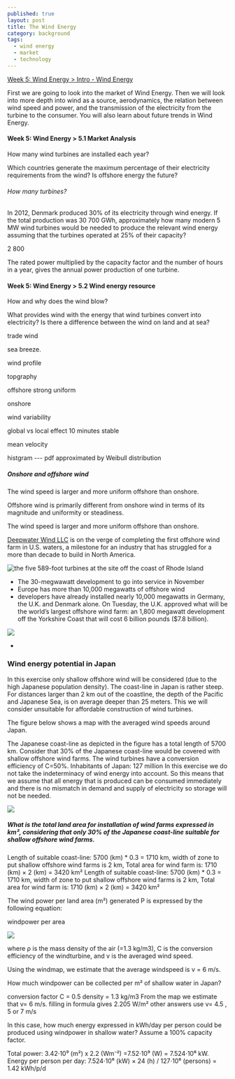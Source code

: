 ```yaml
---
published: true
layout: post
title: The Wind Energy
category: background
tags:
  - wind energy
  - market
  - technology
---
```




[Week 5: Wind Energy > Intro - Wind Energy](https://courses.edx.org/courses/course-v1:DelftX+EnergyX+2T2016/courseware/8b0ff754981f4364a80eec39b14ede03/8a2b73ee0fbf4d11a81369f765d095ac/)

First we are going to look into the market of Wind Energy. Then we will look into more depth into wind as a source, aerodynamics, the relation between wind speed and power, and the transmission of the electricity from the turbine to the consumer. You will also learn about future trends in Wind Energy.



#### Week 5: Wind Energy > 5.1 Market Analysis

How many wind turbines are installed each year? 

Which countries generate the maximum percentage of their electricity requirements from the wind? Is offshore energy the future?



###### How many turbines?

In 2012, Denmark produced 30% of its electricity through wind energy. If the total production was 30 700 GWh, approximately how many modern 5 MW wind turbines would be needed to produce the relevant wind energy assuming that the turbines operated at 25% of their capacity?

2 800

The rated power multiplied by the capacity factor and the number of hours in a year, gives the annual power production of one turbine.

#### Week 5: Wind Energy > 5.2 Wind energy resource 



How and why does the wind blow?

What provides wind with the energy that wind turbines convert into electricity? Is there a difference between the wind on land and at sea? 

trade wind


sea breeze.

wind profile

topgraphy

offshore strong  uniform


onshore 

wind variability

global vs local effect
10 minutes stable 

mean velocity

histgram --- pdf
approximated by
Weibull distribution

##### Onshore and offshore wind

The wind speed is larger and more uniform offshore than onshore.

Offshore wind is primarily different from onshore wind in terms of its magnitude and uniformity or steadiness.


The wind speed is larger and more uniform offshore than onshore.













[Deepwater Wind LLC](http://www.bloomberg.com/news/articles/2016-08-16/deepwater-nearing-completion-on-first-u-s-offshore-wind-project) is on the verge of completing the first offshore wind farm in U.S. waters, a milestone for an industry that has struggled for a more than decade to build in North America.


![the five 589-foot turbines at the site off the coast of Rhode Island ](https://assets.bwbx.io/images/users/iqjWHBFdfxIU/inxfzpoUjTzo/v0/800x-1.jpg)


 - The 30-megwawatt development to go into service in November
 - Europe has more than 10,000 megawatts of offshore wind
 - developers have already installed nearly 10,000 megawatts in Germany, the U.K. and Denmark alone. On Tuesday, the U.K. approved what will be the world’s largest offshore wind farm: an 1,800 megawatt development off the Yorkshire Coast that will cost 6 billion pounds ($7.8 billion).
 
 
 ![](https://assets.bwbx.io/images/users/iqjWHBFdfxIU/iLfu6qrsssQo/v2/-1x-1.png)
 
 
 
 
 
 
-
### Wind energy potential in Japan

In this exercise only shallow offshore wind will be considered (due to the high Japanese population density). The coast-line in Japan is rather steep. For distances larger than 2 km out of the coastline, the depth of the Pacific and Japanese Sea, is on average deeper than 25 meters. This we will consider unsuitable for affordable construction of wind turbines. 

The figure below shows a map with the averaged wind speeds around Japan.

The Japanese coast-line as depicted in the figure has a total length of 5700 km. 
Consider that 30% of the Japanese coast-line would be covered with shallow offshore wind farms. 
The wind turbines have a conversion efficiency of C=50%. 
Inhabitants of Japan: 127 million
In this exercise we do not take the indeterminacy of wind energy into account. So this means that we assume that all energy that is produced can be consumed immediately and there is no mismatch in demand and supply of electricity so storage will not be needed. 

![](https://d37djvu3ytnwxt.cloudfront.net/assets/courseware/v1/4fe82f1475eb5bf175d1b582590a1234/asset-v1:DelftX+EnergyX+2T2016+type@asset+block/wind_japan.png)


##### What is the total land area for installation of wind farms expressed in km², considering that only 30% of the Japanese coast-line suitable for shallow offshore wind farms.


Length of suitable coast-line: 5700 (km) * 0.3 = 1710 km,
width of zone to put shallow offshore wind farms is 2 km,
Total area for wind farm is: 1710 (km) × 2 (km) = 3420 km²
Length of suitable coast-line: 5700 (km) * 0.3 = 1710 km,
width of zone to put shallow offshore wind farms is 2 km,
Total area for wind farm is: 1710 (km) × 2 (km) = 3420 km²



The wind power per land area (m²) generated P is expressed by the following equation:

windpower per area

![](https://d37djvu3ytnwxt.cloudfront.net/assets/courseware/v1/6fd0a7b8349cfa6fb2674fe8c65f9ee0/asset-v1:DelftX+EnergyX+2T2016+type@asset+block/windpower_per_area.png)

where ρ is the mass density of the air (=1.3 kg/m3), C is the conversion efficiency of the windturbine, and v is the averaged wind speed. 


Using the windmap, we estimate that the average windspeed is v = 6 m/s.

How much windpower can be collected per m² of shallow water in Japan?


conversion factor C = 0.5
density = 1.3 kg/m3
From the map we estimate that v= 6 m/s.
filling in formula gives 2.205 W/m²
other answers use v= 4.5 , 5 or 7 m/s


In this case, how much energy expressed in kWh/day per person could be produced using windpower in shallow water? Assume a 100% capacity factor.

Total power: 3.42⋅10⁹ (m²) x 2.2 (Wm⁻²) =7.52⋅10⁹ (W) = 7.524⋅10⁶ kW.
Energy per person per day:
7.524⋅10⁶ (kW) × 24 (h) / 127⋅10⁶ (persons) = 1.42 kWh/p/d
